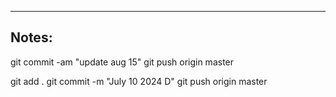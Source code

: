 ----

## Notes:

git commit -am "update aug 15"
git push origin master

git add .
git commit -m "July 10 2024 D"
git push origin master
